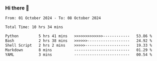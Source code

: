### Hi there 👋

<!--
**ututono/ututono** is a ✨ _special_ ✨ repository because its `README.md` (this file) appears on your GitHub profile.

Here are some ideas to get you started:

- 🔭 I’m currently working on ...
- 🌱 I’m currently learning ...
- 👯 I’m looking to collaborate on ...
- 🤔 I’m looking for help with ...
- 💬 Ask me about ...
- 📫 How to reach me: ...
- 😄 Pronouns: ...
- ⚡ Fun fact: ...
-->



<!--START_SECTION:waka-->

```txt
From: 01 October 2024 - To: 08 October 2024

Total Time: 10 hrs 34 mins

Python         5 hrs 41 mins   >>>>>>>>>>>>>------------   53.86 %
Bash           2 hrs 38 mins   >>>>>>-------------------   24.92 %
Shell Script   2 hrs 2 mins    >>>>>--------------------   19.33 %
Markdown       8 mins          -------------------------   01.29 %
YAML           3 mins          -------------------------   00.54 %
```

<!--END_SECTION:waka-->
